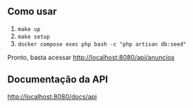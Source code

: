 ## Como usar

1. `make up`
2. `make setup`
3. `docker compose exec php bash -c "php artisan db:seed"`

Pronto, basta acessar <http://localhost:8080/api/anuncios>

## Documentação da API

<http://localhost:8080/docs/api>